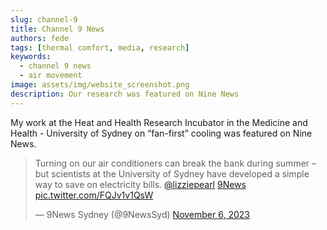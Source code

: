 ```yaml
---
slug: channel-9
title: Channel 9 News
authors: fede
tags: [thermal comfort, media, research]
keywords: 
  - channel 9 news
  - air movement
image: assets/img/website_screenshot.png
description: Our research was featured on Nine News
---
```


My work at the Heat and Health Research Incubator in the Medicine and Health - University of Sydney on “fan-first” cooling was featured on Nine News.

<blockquote class="twitter-tweet"><p lang="en" dir="ltr">Turning on our air conditioners can break the bank during summer – but scientists at the University of Sydney have developed a simple way to save on electricity bills. <a href="https://twitter.com/lizziepearl?ref_src=twsrc%5Etfw">@lizziepearl</a> <a href="https://twitter.com/hashtag/9News?src=hash&amp;ref_src=twsrc%5Etfw">9News</a> <a href="https://t.co/FQJv1v1QsW">pic.twitter.com/FQJv1v1QsW</a></p>&mdash; 9News Sydney (@9NewsSyd) <a href="https://twitter.com/9NewsSyd/status/1721435856815173842?ref_src=twsrc%5Etfw">November 6, 2023</a></blockquote> <script async src="https://platform.twitter.com/widgets.js" charset="utf-8"></script>

<!--truncate-->